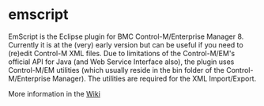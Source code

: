 emscript
=========

EmScript is the Eclipse plugin for BMC Control-M/Enterprise Manager 8. Currently it is at the (very) early version but can be useful if you need to (re)edit Control-M XML files. Due to limitations of the Control-M/EM's official API for Java (and Web Service Interface also), the plugin uses Control-M/EM utilities (which usually reside in the bin folder of the Control-M/Enterprise Manager). The utilities are required for the XML Import/Export.

More information in the [Wiki](https://github.com/thomeo/emscript/wiki)
